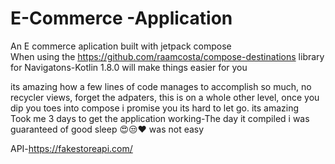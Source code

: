 # E-Commerce -Application


An E commerce aplication built with  jetpack compose<br>
When using the https://github.com/raamcosta/compose-destinations library for Navigatons-Kotlin 1.8.0 will make  things easier for you<br>

its amazing how a few lines of code manages to accomplish so much, no recycler views, forget  the adpaters, this is on a whole other level, once  you dip you toes into compose  i promise you its  hard to let go. its amazing<br>
Took me 3 days to get the application working-The day it compiled i was guaranteed of good sleep 😍😒❤ was not easy<br>

API-https://fakestoreapi.com/




